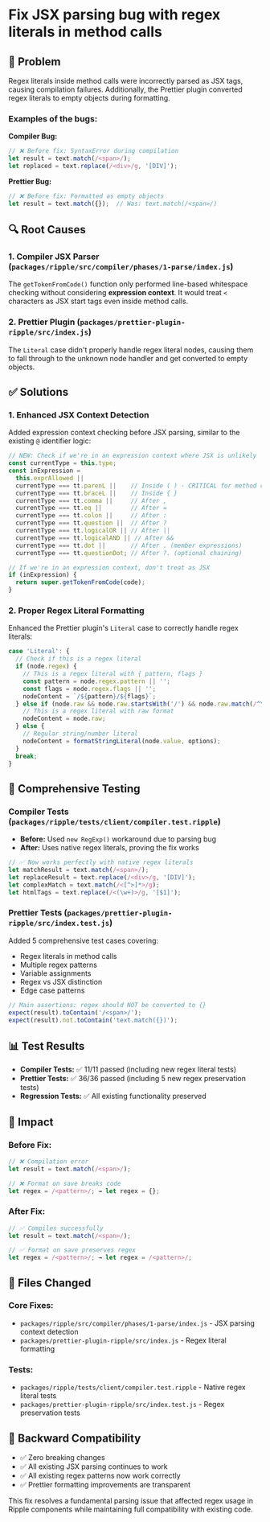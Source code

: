 # Fix JSX parsing bug with regex literals in method calls

## 🐛 Problem

Regex literals inside method calls were incorrectly parsed as JSX tags, causing compilation failures. Additionally, the Prettier plugin converted regex literals to empty objects during formatting.

### Examples of the bugs:

**Compiler Bug:**
```javascript
// ❌ Before fix: SyntaxError during compilation
let result = text.match(/<span>/);
let replaced = text.replace(/<div>/g, '[DIV]');
```

**Prettier Bug:** 
```javascript
// ❌ Before fix: Formatted as empty objects
let result = text.match({});  // Was: text.match(/<span>/)
```

## 🔍 Root Causes

### 1. Compiler JSX Parser (`packages/ripple/src/compiler/phases/1-parse/index.js`)
The `getTokenFromCode()` function only performed line-based whitespace checking without considering **expression context**. It would treat `<` characters as JSX start tags even inside method calls.

### 2. Prettier Plugin (`packages/prettier-plugin-ripple/src/index.js`)
The `Literal` case didn't properly handle regex literal nodes, causing them to fall through to the unknown node handler and get converted to empty objects.

## ✅ Solutions

### 1. Enhanced JSX Context Detection
Added expression context checking before JSX parsing, similar to the existing `@` identifier logic:

```javascript
// NEW: Check if we're in an expression context where JSX is unlikely
const currentType = this.type;
const inExpression =
  this.exprAllowed ||
  currentType === tt.parenL ||    // Inside ( ) - CRITICAL for method calls!
  currentType === tt.braceL ||    // Inside { }
  currentType === tt.comma ||     // After ,
  currentType === tt.eq ||        // After =
  currentType === tt.colon ||     // After :
  currentType === tt.question ||  // After ?
  currentType === tt.logicalOR || // After ||
  currentType === tt.logicalAND || // After &&
  currentType === tt.dot ||       // After . (member expressions)
  currentType === tt.questionDot; // After ?. (optional chaining)

// If we're in an expression context, don't treat as JSX
if (inExpression) {
  return super.getTokenFromCode(code);
}
```

### 2. Proper Regex Literal Formatting
Enhanced the Prettier plugin's `Literal` case to correctly handle regex literals:

```javascript
case 'Literal': {
  // Check if this is a regex literal
  if (node.regex) {
    // This is a regex literal with { pattern, flags }
    const pattern = node.regex.pattern || '';
    const flags = node.regex.flags || '';
    nodeContent = `/${pattern}/${flags}`;
  } else if (node.raw && node.raw.startsWith('/') && node.raw.match(/^\/.*\/[gimsuxy]*$/)) {
    // This is a regex literal with raw format
    nodeContent = node.raw;
  } else {
    // Regular string/number literal
    nodeContent = formatStringLiteral(node.value, options);
  }
  break;
}
```

## 🧪 Comprehensive Testing

### Compiler Tests (`packages/ripple/tests/client/compiler.test.ripple`)
- **Before:** Used `new RegExp()` workaround due to parsing bug
- **After:** Uses native regex literals, proving the fix works

```javascript
// ✅ Now works perfectly with native regex literals
let matchResult = text.match(/<span>/);
let replaceResult = text.replace(/<div>/g, '[DIV]');
let complexMatch = text.match(/<[^>]*>/g);
let htmlTags = text.replace(/<(\w+)>/g, '[$1]');
```

### Prettier Tests (`packages/prettier-plugin-ripple/src/index.test.js`)
Added 5 comprehensive test cases covering:
- Regex literals in method calls
- Multiple regex patterns
- Variable assignments
- Regex vs JSX distinction
- Edge case patterns

```javascript
// Main assertions: regex should NOT be converted to {}
expect(result).toContain('/<span>/');
expect(result).not.toContain('text.match({})');
```

## 📊 Test Results
- **Compiler Tests:** ✅ 11/11 passed (including new regex literal tests)
- **Prettier Tests:** ✅ 36/36 passed (including 5 new regex preservation tests)
- **Regression Tests:** ✅ All existing functionality preserved

## 🎯 Impact

### Before Fix:
```javascript
// ❌ Compilation error
let result = text.match(/<span>/);

// ❌ Format on save breaks code  
let regex = /<pattern>/; → let regex = {};
```

### After Fix:
```javascript
// ✅ Compiles successfully
let result = text.match(/<span>/);

// ✅ Format on save preserves regex
let regex = /<pattern>/; → let regex = /<pattern>/;
```

## 📁 Files Changed

### Core Fixes:
- `packages/ripple/src/compiler/phases/1-parse/index.js` - JSX parsing context detection
- `packages/prettier-plugin-ripple/src/index.js` - Regex literal formatting

### Tests:
- `packages/ripple/tests/client/compiler.test.ripple` - Native regex literal tests
- `packages/prettier-plugin-ripple/src/index.test.js` - Regex preservation tests

## 🔄 Backward Compatibility
- ✅ Zero breaking changes
- ✅ All existing JSX parsing continues to work
- ✅ All existing regex patterns now work correctly
- ✅ Prettier formatting improvements are transparent

This fix resolves a fundamental parsing issue that affected regex usage in Ripple components while maintaining full compatibility with existing code.
